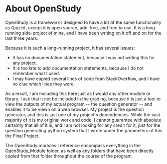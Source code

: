 # About OpenStudy

OpenStudy is a framework I designed to have a lot of the same functionality as Quizlet, except it is open source, add-free, and free to use. It is a long-running side-project of mine, and I have been writing on it off and on for the last three years.

Because it is such a long-running project, it has several issues:
-   It has no documentation statement, because I was not writing this for any project.
-   It is too late to add documentation statements, because I do not remember what I used.
-   I may have copied several lines of code from StackOverflow, and I have no clue which lines they were.

As a result, I am including this here just as I would any other module or library. I ask that it not be included in the grading, because it is just a tool to view the outputs of my actual program -- the question generator -- and enables it to be viewn on a web browser. My project is the question generator, and this is just one of my project's dependencies. While the vast majority of it is my original work and code, I cannot guarantee with absolute certainty that all of it is, and I am not looking for any credit for it, just for the question generating python system that I wrote under the parameters of this the Final Project.

The OpenStudy modules I reference encompass everything in the OpenStudy_Module folder, as well as any folders that have been directly copied from that folder throughout the course of the program.
